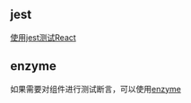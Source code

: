 ## jest

[使用jest测试React](https://jestjs.io/docs/zh-Hans/tutorial-react)

## enzyme

如果需要对组件进行测试断言，可以使用[enzyme](https://github.com/enzymejs/enzyme)
